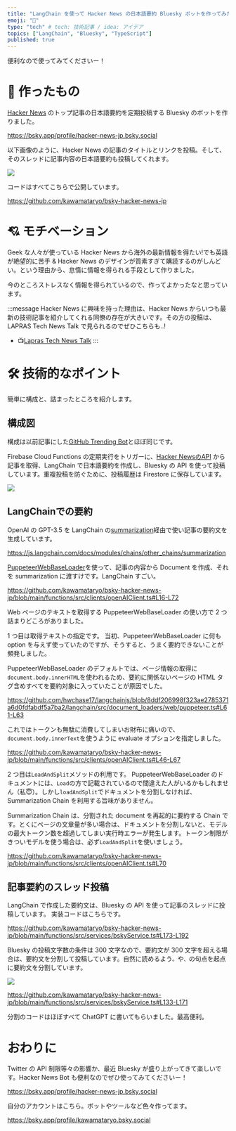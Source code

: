 ```yaml
---
title: "LangChain を使って Hacker News の日本語要約 Bluesky ボットを作ってみた"
emoji: "🪿"
type: "tech" # tech: 技術記事 / idea: アイデア
topics: ["LangChain", "Bluesky", "TypeScript"]
published: true
---
```


便利なので使ってみてくださいー！

# 🤖 作ったもの

[Hacker News](https://news.ycombinator.com/) のトップ記事の日本語要約を定期投稿する Bluesky のボットを作りました。

https://bsky.app/profile/hacker-news-jp.bsky.social

以下画像のように、Hacker News の記事のタイトルとリンクを投稿。そして、そのスレッドに記事内容の日本語要約も投稿してくれます。

![](/images/98b7cc1c67ad0c/2023-07-04-05-38-37.png)

コードはすべてこちらで公開しています。

https://github.com/kawamataryo/bsky-hacker-news-jp

# 💘 モチベーション

Geek な人々が使っている Hacker News から海外の最新情報を得たい!でも英語が絶望的に苦手 & Hacker News のデザインが質素すぎて購読するのがしんどい。という理由から、怠惰に情報を得られる手段として作りました。

今のところストレスなく情報を得られているので、作ってよかったなと思っています。

:::message
Hacker News に興味を持った理由は、Hacker News からいつも最新の技術記事を紹介してくれる同僚の存在が大きいです。その方の投稿は、LAPRAS Tech News Talk で見られるのでぜひこちらも..!

- 📺[Lapras Tech News Talk](https://www.youtube.com/playlist?list=PLKbaztxP2P4jpdF0P5YbJNJwFabB-pksK)
:::

# 🛠️ 技術的なポイント

簡単に構成と、詰まったところを紹介します。

## 構成図

構成は以前記事にした[GitHub Trending Bot](https://zenn.dev/ryo_kawamata/articles/ad4b88908f610b)とほぼ同じです。

Firebase Cloud Functions の定期実行をトリガーに、[Hacker NewsのAPI](https://github.com/HackerNews/API) から記事を取得、LangChain で日本語要約を作成し、Bluesky の API を使って投稿しています。重複投稿を防ぐために、投稿履歴は Firestore に保存しています。

![](/images/98b7cc1c67ad0c/2023-07-04-08-18-21.png)

## LangChainでの要約

OpenAI の GPT-3.5 を LangChain の[summarization](https://js.langchain.com/docs/modules/chains/other_chains/summarization)経由で使い記事の要約文を生成しています。

https://js.langchain.com/docs/modules/chains/other_chains/summarization

[PuppeteerWebBaseLoader](https://js.langchain.com/docs/modules/indexes/document_loaders/examples/web_loaders/web_puppeteer)を使って、記事の内容から Document を作成、それを summarization に渡すけです。LangChain すごい。

https://github.com/kawamataryo/bsky-hacker-news-jp/blob/main/functions/src/clients/openAIClient.ts#L16-L72

Web ページのテキストを取得する PuppeteerWebBaseLoader の使い方で 2 つ詰まりどころがありました。

1 つ目は取得テキストの指定です。
当初、PuppeteerWebBaseLoader に何も option を与えず使っていたのですが、そうすると、うまく要約できないことが頻発しました。

PuppeteerWebBaseLoader のデフォルトでは、ページ情報の取得に`document.body.innerHTML`を使われるため、要約に関係ないページの HTML タグ含めすべてを要約対象に入っていたことが原因でした。

https://github.com/hwchase17/langchainjs/blob/8ddf206998f323ae2785371a6d0fdfabdf5a7ba2/langchain/src/document_loaders/web/puppeteer.ts#L61-L63

これではトークンも無駄に消費してしまいお財布に痛いので、`document.body.innerText`を使うように evaluate オプションを指定しました。

https://github.com/kawamataryo/bsky-hacker-news-jp/blob/main/functions/src/clients/openAIClient.ts#L46-L67

2 つ目は`LoadAndSplit`メソッドの利用です。
PuppeteerWebBaseLoader のドキュメントには、`Load`の方で記載されているので間違えた人がいるかもしれません（私😇）。しかし`loadAndSplit`でドキュメントを分割しなければ、Summarization Chain を利用する旨味がありません。

Summarization Chain は、分割された document を再起的に要約する Chain です。とくにページの文章量が多い場合は、ドキュメントを分割しないと、モデルの最大トークン数を超過してしまい実行時エラーが発生します。トークン制限がきついモデルを使う場合は、必ず`LoadAndSplit`を使いましょう。

https://github.com/kawamataryo/bsky-hacker-news-jp/blob/main/functions/src/clients/openAIClient.ts#L70

## 記事要約のスレッド投稿

LangChain で作成した要約文は、Bluesky の API を使って記事のスレッドに投稿しています。
実装コードはこちらです。

https://github.com/kawamataryo/bsky-hacker-news-jp/blob/main/functions/src/services/bskyService.ts#L173-L192

Bluesky の投稿文字数の条件は 300 文字なので、要約文が 300 文字を超える場合は、要約文を分割して投稿しています。自然に読めるよう`。`や`、`の句点を起点に要約文を分割しています。

![](/images/98b7cc1c67ad0c/2023-07-04-09-33-24.png)

https://github.com/kawamataryo/bsky-hacker-news-jp/blob/main/functions/src/services/bskyService.ts#L133-L171

分割のコードはほぼすべて ChatGPT に書いてもらいました。最高便利。

# おわりに

Twitter の API 制限等々の影響か、最近 Bluesky が盛り上がってきて楽しいです。Hacker News Bot も便利なのでぜひ使ってみてくださいー！


https://bsky.app/profile/hacker-news-jp.bsky.social

自分のアカウントはこちら。ボットやツールなど色々作ってます。

https://bsky.app/profile/kawamataryo.bsky.social
